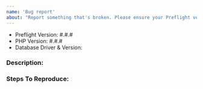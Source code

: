 ```yaml
---
name: 'Bug report'
about: "Report something that's broken. Please ensure your Preflight version is still supported: https://preflight.io/docs/releases#support-policy"
---
```


<!-- DO NOT THROW THIS AWAY -->
<!-- Fill out the FULL versions with patch versions -->

-   Preflight Version: #.#.#
-   PHP Version: #.#.#
-   Database Driver & Version:

### Description:

### Steps To Reproduce:
